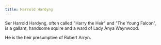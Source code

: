 ```yaml
---
title: Harrold Hardyng
---
```


Ser Harrold Hardyng, often called "Harry the Heir" and "The Young Falcon", is a gallant, handsome squire and a ward of Lady Anya Waynwood.

He is the heir presumptive of Robert Arryn.


